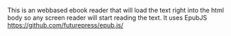 This is an webbased ebook reader that will load the text right into the html body so any screen reader will start reading the text. It uses EpubJS https://github.com/futurepress/epub.js/